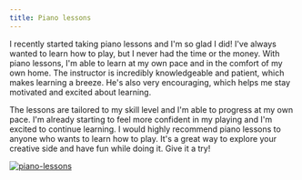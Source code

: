 ```yaml
---
title: Piano lessons
---
```


I recently started taking piano lessons and I'm so glad I did! I've always wanted to learn how to play, but I never had the time or the money. With piano lessons, I'm able to learn at my own pace and in the comfort of my own home. The instructor is incredibly knowledgeable and patient, which makes learning a breeze. He's also very encouraging, which helps me stay motivated and excited about learning.

The lessons are tailored to my skill level and I'm able to progress at my own pace. I'm already starting to feel more confident in my playing and I'm excited to continue learning. I would highly recommend piano lessons to anyone who wants to learn how to play. It's a great way to explore your creative side and have fun while doing it. Give it a try!

[![piano-lessons](<https://dabuttonfactory.com/button.png?t=CHECK+SERVICE&f=Noto+Sans-Bold&ts=26&tc=fff&hp=45&vp=20&c=11&bgt=unicolored&bgc=4bd42f>)](<https://londonexpertfinder.com/link>)